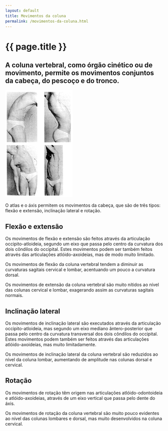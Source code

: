 ```yaml
---
layout: default
title: Movimentos da coluna
permalink: /movimentos-da-coluna.html
---
```


# {{ page.title }}

## A coluna vertebral, como órgão cinético ou de movimento, permite os movimentos conjuntos da cabeça, do pescoço e do tronco.

![Movimentos da coluna](assets/coluna-movimentos.gif)

O atlas e o áxis permitem os movimentos da cabeça, que são de três tipos: flexão e extensão, inclinação lateral e rotação.

## Flexão e extensão

Os movimentos de flexão e extensão são feitos através da articulação occipito-atloideia, segundo um eixo que passa pelo centro da curvatura dos dois côndilos do occipital. Estes movimentos podem ser também feitos através das articulações atlóido-axoideias, mas de modo muito limitado.

Os movimentos de flexão da coluna vertebral tendem a diminuir as curvaturas sagitais cervical e lombar, acentuando um pouco a curvatura dorsal.

Os movimentos de extensão da coluna vertebral são muito nítidos ao nível das colunas cervical e lombar, exagerando assim as curvaturas sagitais normais.

## Inclinação lateral

Os movimentos de inclinação lateral são executados através da articulação occipito-atloideia, mas segundo um eixo mediano ântero-posterior que passa pelo centro da curvatura transversal dos dois côndilos do occipital. Estes movimentos podem também ser feitos através das articulações atlóido-axoideias, mas muito limitadamente.

Os movimentos de inclinação lateral da coluna vertebral são reduzidos ao nível da coluna lombar, aumentando de amplitude nas colunas dorsal e cervical.

## Rotação

Os movimentos de rotação têm origem nas articulações atlóido-odontoideia e atlóido-axoideias, através de um eixo vertical que passa pelo dente do áxis.

Os movimentos de rotação da coluna vertebral são muito pouco evidentes ao nível das colunas lombares e dorsal, mas muito desenvolvidos na coluna cervical.
